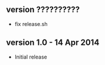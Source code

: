version ??????????
-------------
- fix release.sh

version 1.0 - 14 Apr 2014
-------------
- Initial release
